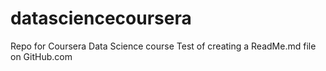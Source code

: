 # datasciencecoursera
Repo for Coursera Data Science course
Test of creating a ReadMe.md file on GitHub.com
